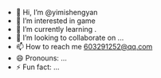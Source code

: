 - 👋 Hi, I’m @yimishengyan
- 👀 I’m interested in game
- 🌱 I’m currently learning .
- 💞️ I’m looking to collaborate on ...
- 📫 How to reach me 603291252@qq.com
- 😄 Pronouns: ...
- ⚡ Fun fact: ...

<!---
Study Study well,day day up!
--->
